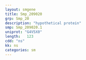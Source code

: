 ```yaml
---
layout: smgene
title: Smp_209020
grp: Smp_20
description: "hypothetical protein"
smp: Smp_209020.1
uniprot: "G4V5X0"
length:   123
cdd: "ns"
kk: ns
categories: sm
---
```

